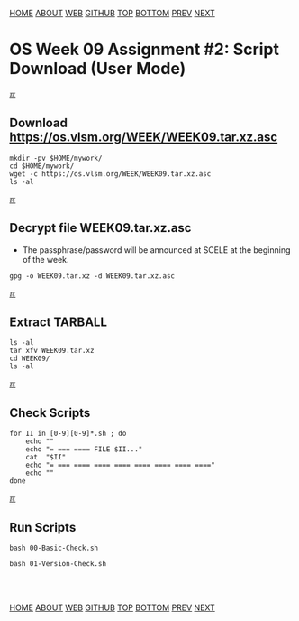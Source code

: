 ---
---
[HOME](index.md)
[ABOUT](README.md)
[WEB](https://osp4diss.vlsm.org/)
[GITHUB](https://github.com/os2xx/osp4diss/)
[TOP](#)
[BOTTOM](#endofpage)
[PREV](W09-01.md)
[NEXT](W09-03.md)

# OS Week 09 Assignment #2: Script Download (User Mode)

[&#x213C;](#endofpage)<br id="idx00">
## Download <https://os.vlsm.org/WEEK/WEEK09.tar.xz.asc>
```
mkdir -pv $HOME/mywork/
cd $HOME/mywork/
wget -c https://os.vlsm.org/WEEK/WEEK09.tar.xz.asc
ls -al

```

[&#x213C;](#)<br id="idx01">
## Decrypt file WEEK09.tar.xz.asc

* The passphrase/password will be announced at SCELE at the beginning of the week.

```
gpg -o WEEK09.tar.xz -d WEEK09.tar.xz.asc

```

[&#x213C;](#)<br id="idx02">
## Extract TARBALL
```
ls -al
tar xfv WEEK09.tar.xz
cd WEEK09/
ls -al

```

[&#x213C;](#)<br id="idx03">
## Check Scripts
```
for II in [0-9][0-9]*.sh ; do
    echo ""
    echo "= === ==== FILE $II..."
    cat  "$II"
    echo "= === ==== ==== ==== ==== ==== ==== ===="
    echo ""
done

```

[&#x213C;](#)<br id="idx04">
## Run Scripts
```
bash 00-Basic-Check.sh

bash 01-Version-Check.sh


```

<br id="endofpage"><br>
[HOME](index.md)
[ABOUT](README.md)
[WEB](https://osp4diss.vlsm.org/)
[GITHUB](https://github.com/os2xx/osp4diss/)
[TOP](#)
[BOTTOM](#endofpage)
[PREV](W09-01.md)
[NEXT](W09-03.md)
<br>

